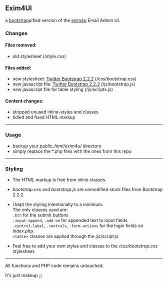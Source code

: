 ## Exim4UI
a [bootstrap](http://twitter.github.com/bootstrap/)pified version of the [exim4u](http://exim4u.org/) Email Admin UI.

### Changes
#### Files removed:
* old stylesheet (/style.css)

#### Files added:
* new stylesheet: [Twitter Bootstrap 2.2.2](http://twitter.github.com/bootstrap/) (/css/bootstrap.css)  
* new javascript file: [Twitter Bootstrap 2.2.2](http://twitter.github.com/bootstrap/) (/js/bootstrap.js)  
* new javascript file for table styling (/js/scripts.js)   

#### Content changes:
* stripped unused inline-styles and classes  
* tidied and fixed HTML markup

---

### Usage
* backup your *public_html/exim4u/* directory  
* simply replace the *.php files with the ones from this repo

---

### Styling  
* The HTML markup is free from inline classes.  

* *bootstrap.css* and *bootstrap.js* are unmodified stock files from Bootstrap 2.2.2.

* I kept the styling intentionally to a minimum.  
The only classes used are:  
`.btn` for the submit buttons  
`.input-append`, `.add-on` for appended text to input fields.  
`.control-label`, `.controls`, `.form-actions` for the login fields on *index.php*.  
`<table>` classes are applied through the */js/script.js*

* Feel free to add your own styles and classes to the */css/bootstrap.css* stylesheet.

---

All functions and PHP code remains untouched.  

It's just makeup ;)
